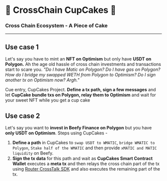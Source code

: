 # 🧁 CrossChain CupCakes 🧁

### Cross Chain Ecosystem - A Piece of Cake

---

## Use case 1

Let's say you have to mint an **NFT on Optimism** but only have **USDT on Polygon.**
Ah the age old hassle of cross chain investments and transactions start to scare you.
_"Do I have Matic on Polygon? Do I have gas on Polygon? How do I bridge my swapped WETH from Polygon to Optimism? Do I sign another tx on Optimism now? Argh."_

Cue entry, CupCakes Project.
**Define a tx path, sign a few messages** and let **CupCake bundle txs on Polygon, relay them to Optimism** and wait for your sweet NFT while you get a cup cake

## Use case 2

Let's say you want to **invest in Beefy Finance on Polygon** but you have **only USDT on Optimism**.
Steps using CupCakes -

1. **Define a path** in CupCakes to `swap USDT to WMATIC`, `bridge WMATIC to Polygon`, `Stake half of the WMATIC` and then provide `xMATIC and MATIC liquidity` on Beefy.
2. **Sign the tx data** for this path and wait as **CupCakes Smart Contract Wallet** executes a **meta tx** and then relays the cross chain part of the tx using [Router CrossTalk SDK](https://www.npmjs.com/package/@routerprotocol/router-crosstalk) and also executes the remaining part of the tx.
